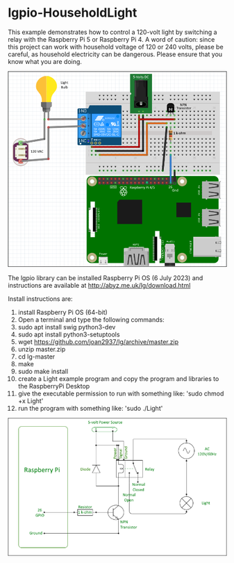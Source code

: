 # lgpio-HouseholdLight
This example demonstrates how to control a 120-volt light by switching a relay with the Raspberry Pi 5 or Raspberry Pi 4. A word of caution: since this project can work with household voltage of 120 or 240 volts, please be careful, as household electricity can be dangerous. Please ensure that you know what you are doing.

![](https://github.com/eugenedakin/lgpio-HouseholdLight/blob/main/8-Fritzing.png)

The lgpio library can be installed Raspberry Pi OS (6 July 2023) and instructions are available at http://abyz.me.uk/lg/download.html

Install instructions are:

1) install Raspberry Pi OS (64-bit)
2) Open a terminal and type the following commands:
3) sudo apt install swig python3-dev
4) sudo apt install python3-setuptools
5) wget https://github.com/joan2937/lg/archive/master.zip
6) unzip master.zip
7) cd lg-master
8) make
9) sudo make install
10) create a Light example program and copy the program and libraries to the RaspberryPi Desktop
11) give the executable permission to run with something like: 'sudo chmod +x Light'
12) run the program with something like: 'sudo ./Light'

![](https://github.com/eugenedakin/lgpio-HouseholdLight/blob/main/8-Schematic.png)
